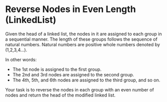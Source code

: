 # Reverse Nodes in Even Length (LinkedList)

Given the head of a linked list, the nodes in it are assigned to each group in a sequential manner. The length of these groups follows the sequence of natural numbers. Natural numbers are positive whole numbers denoted by (1,2,3,4...).

In other words:

- The 1st node is assigned to the first group.
- The 2nd and 3rd nodes are assigned to the second group.
- The 4th, 5th, and 6th nodes are assigned to the third group, and so on.

Your task is to reverse the nodes in each group with an even number of nodes and return the head of the modified linked list.
